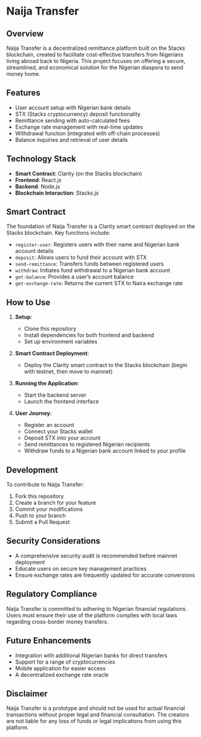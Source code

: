 # Naija Transfer

## Overview

Naija Transfer is a decentralized remittance platform built on the Stacks blockchain, created to facilitate cost-effective transfers from Nigerians living abroad back to Nigeria. This project focuses on offering a secure, streamlined, and economical solution for the Nigerian diaspora to send money home.

## Features

- User account setup with Nigerian bank details
- STX (Stacks cryptocurrency) deposit functionality
- Remittance sending with auto-calculated fees
- Exchange rate management with real-time updates
- Withdrawal function (integrated with off-chain processes)
- Balance inquiries and retrieval of user details

## Technology Stack

- **Smart Contract**: Clarity (on the Stacks blockchain)
- **Frontend**: React.js
- **Backend**: Node.js
- **Blockchain Interaction**: Stacks.js

## Smart Contract

The foundation of Naija Transfer is a Clarity smart contract deployed on the Stacks blockchain. Key functions include:

- `register-user`: Registers users with their name and Nigerian bank account details
- `deposit`: Allows users to fund their account with STX
- `send-remittance`: Transfers funds between registered users
- `withdraw`: Initiates fund withdrawal to a Nigerian bank account
- `get-balance`: Provides a user’s account balance
- `get-exchange-rate`: Returns the current STX to Naira exchange rate

## How to Use

1. **Setup**:
   - Clone this repository
   - Install dependencies for both frontend and backend
   - Set up environment variables

2. **Smart Contract Deployment**:
   - Deploy the Clarity smart contract to the Stacks blockchain (begin with testnet, then move to mainnet)

3. **Running the Application**:
   - Start the backend server
   - Launch the frontend interface

4. **User Journey**:
   - Register an account
   - Connect your Stacks wallet
   - Deposit STX into your account
   - Send remittances to registered Nigerian recipients
   - Withdraw funds to a Nigerian bank account linked to your profile

## Development

To contribute to Naija Transfer:

1. Fork this repository
2. Create a branch for your feature
3. Commit your modifications
4. Push to your branch
5. Submit a Pull Request

## Security Considerations

- A comprehensive security audit is recommended before mainnet deployment
- Educate users on secure key management practices
- Ensure exchange rates are frequently updated for accurate conversions

## Regulatory Compliance

Naija Transfer is committed to adhering to Nigerian financial regulations. Users must ensure their use of the platform complies with local laws regarding cross-border money transfers.

## Future Enhancements

- Integration with additional Nigerian banks for direct transfers
- Support for a range of cryptocurrencies
- Mobile application for easier access
- A decentralized exchange rate oracle

## Disclaimer

Naija Transfer is a prototype and should not be used for actual financial transactions without proper legal and financial consultation. The creators are not liable for any loss of funds or legal implications from using this platform.

